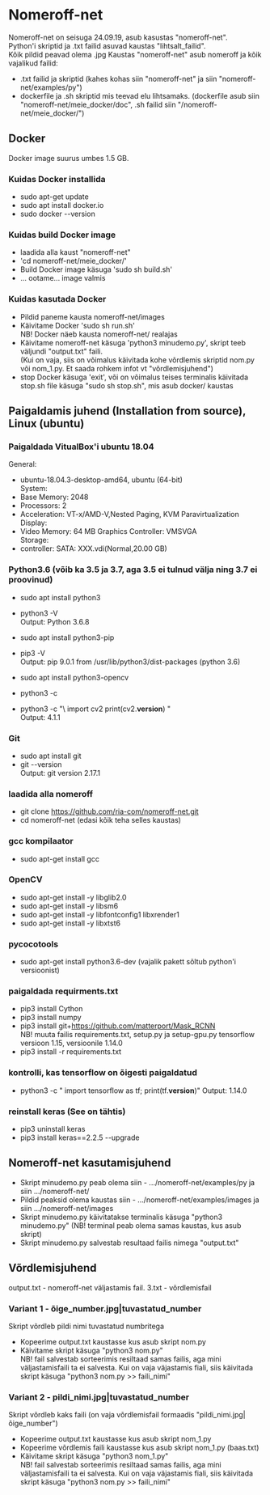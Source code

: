 # Nomeroff-net

Nomeroff-net on seisuga 24.09.19, asub kasustas "nomeroff-net".  
Python'i skriptid ja .txt failid asuvad kaustas "lihtsalt_failid".    
Kõik pildid peavad olema .jpg
Kaustas "nomeroff-net" asub nomeroff ja kõik vajalikud failid:
- .txt failid ja skriptid (kahes kohas siin "nomeroff-net" ja siin "nomeroff-net/examples/py")  
- dockerfile ja .sh skriptid mis teevad elu lihtsamaks. (dockerfile asub siin "nomeroff-net/meie_docker/doc", .sh failid siin "/nomeroff-net/meie_docker/")  

## Docker
Docker image suurus umbes 1.5 GB.

### Kuidas Docker installida
- sudo apt-get update
- sudo apt install docker.io
- sudo docker --version  

### Kuidas build Docker image
- laadida alla kaust "nomeroff-net"
- 'cd nomeroff-net/meie_docker/'
- Build Docker image käsuga 'sudo sh build.sh'
- ... ootame... image valmis  

### Kuidas kasutada Docker
- Pildid paneme kausta nomeroff-net/images  
- Käivitame Docker 'sudo sh run.sh'  
NB! Docker näeb kausta nomeroff-net/ realajas
- Käivitame nomeroff-net käsuga 'python3 minudemo.py', skript teeb väljundi "output.txt" faili.  
(Kui on vaja, siis on võimalus käivitada kohe võrdlemis skriptid nom.py või nom_1.py. Et saada rohkem infot vt "võrdlemisjuhend")
- stop Docker käsuga 'exit', või on võimalus teises terminalis käivitada stop.sh file käsuga "sudo sh stop.sh", mis asub docker/ kaustas

## Paigaldamis juhend  (Installation from source), Linux (ubuntu)  

### Paigaldada VitualBox'i ubuntu 18.04
General:  
- ubuntu-18.04.3-desktop-amd64, ubuntu (64-bit)  
System:
- Base Memory: 2048  
- Processors: 2  
- Acceleration: VT-x/AMD-V,Nested Paging, KVM Paravirtualization  
Display:  
- Video Memory: 64 MB
Graphics Controller: VMSVGA  
Storage:  
- controller: SATA: XXX.vdi(Normal,20.00 GB)    
  
### Python3.6 (võib ka 3.5 ja 3.7, aga 3.5 ei tulnud välja ning 3.7 ei proovinud)
- sudo apt  install python3
- python3 -V  
  Output: Python 3.6.8
- sudo apt install python3-pip
- pip3 -V  
  Output: pip 9.0.1 from /usr/lib/python3/dist-packages (python 3.6)
- sudo apt install python3-opencv
- python3 -c

- python3 -c "\ 
  import cv2
  print(cv2.__version__)
  "  
  Output: 4.1.1
  
### Git
- sudo apt install git
- git --version  
  Output: git version 2.17.1

### laadida alla nomeroff
- git clone https://github.com/ria-com/nomeroff-net.git
- cd nomeroff-net (edasi kõik teha selles kaustas)

### gcc kompilaator
- sudo apt-get install gcc

### OpenCV
- sudo apt-get install -y libglib2.0
- sudo apt-get install -y libsm6
- sudo apt-get install -y libfontconfig1 libxrender1
- sudo apt-get install -y libxtst6

### pycocotools
- sudo apt-get install python3.6-dev (vajalik pakett sõltub python'i versioonist)

### paigaldada requirments.txt
- pip3 install Cython
- pip3 install numpy
- pip3 install git+https://github.com/matterport/Mask_RCNN  
 NB! muuta failis requirements.txt, setup.py ja setup-gpu.py tensorflow versioon 1.15, versioonile 1.14.0
- pip3 install -r requirements.txt

### kontrolli, kas tensorflow on õigesti paigaldatud
- python3 -c "
  import tensorflow as tf;
  print(tf.__version__)"
  Output: 1.14.0
  
### reinstall keras (See on tähtis)
- pip3 uninstall keras
- pip3 install keras==2.2.5 --upgrade

## Nomeroff-net kasutamisjuhend
- Skript minudemo.py peab olema siin - .../nomeroff-net/examples/py ja siin .../nomeroff-net/
- Pildid peaksid olema kaustas siin - .../nomeroff-net/examples/images ja siin .../nomeroff-net/images
- Skript minudemo.py käivitatakse terminalis käsuga "python3 minudemo.py" 
(NB! terminal peab olema samas kaustas, kus asub skript)
- Skript minudemo.py salvestab resultaad failis nimega "output.txt"

## Võrdlemisjuhend
output.txt - nomeroff-net väljastamis fail. 3.txt - võrdlemisfail

### Variant 1 - õige_number.jpg|tuvastatud_number
Skript võrdleb pildi nimi tuvastatud numbritega
- Kopeerime output.txt kaustasse kus asub skript nom.py
- Käivitame skript käsuga "python3 nom.py"  
NB! fail salvestab sorteerimis resiltaad samas failis, aga mini väljastamisfaili ta ei salvesta. Kui on vaja väjastamis fiali, siis käivitada skript käsuga "python3 nom.py >> faili_nimi" 

### Variant 2 - pildi_nimi.jpg|tuvastatud_number
Skript võrdleb kaks faili (on vaja võrdlemisfail formaadis "pildi_nimi.jpg|õige_number")

- Kopeerime output.txt kaustasse kus asub skript nom_1.py
- Kopeerime võrdlemis faili kaustasse kus asub skript nom_1.py (baas.txt)
- Käivitame skript käsuga "python3 nom_1.py"  
NB! fail salvestab sorteerimis resiltaad samas failis, aga mini väljastamisfaili ta ei salvesta. Kui on vaja väjastamis fiali, siis käivitada skript käsuga "python3 nom.py >> faili_nimi" 

